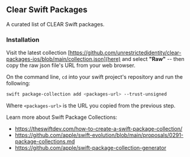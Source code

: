## Clear Swift Packages

A curated list of CLEAR Swift packages. 

### Installation 

Visit the latest collection [https://github.com/unrestrictedidentity/clear-packages-ios/blob/main/collection.json](here) and select **"Raw"** -- then copy the raw json file's URL from your web browser.

On the command line, `cd` into your swift project's repository and run the following:

```bash
swift package-collection add <packages-url> --trust-unsigned
```

Where `<packages-url>` is the URL you copied from the previous step.


Learn more about Swift Package Collections:
- https://theswiftdev.com/how-to-create-a-swift-package-collection/
- https://github.com/apple/swift-evolution/blob/main/proposals/0291-package-collections.md
- https://github.com/apple/swift-package-collection-generator